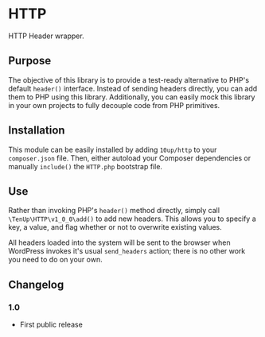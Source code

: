 HTTP
===========

HTTP Header wrapper.

## Purpose

The objective of this library is to provide a test-ready alternative to PHP's default `header()` interface. Instead of sending headers directly, you can add them to PHP using this library. Additionally, you can easily mock this library in your own projects to fully decouple code from PHP primitives.

## Installation

This module can be easily installed by adding `10up/http` to your `composer.json` file. Then, either autoload your Composer dependencies or manually `include()` the `HTTP.php` bootstrap file.

## Use

Rather than invoking PHP's `header()` method directly, simply call `\TenUp\HTTP\v1_0_0\add()` to add new headers. This allows you to specify a key, a value, and flag whether or not to overwrite existing values.

All headers loaded into the system will be sent to the browser when WordPress invokes it's usual `send_headers` action; there is no other work you need to do on your own.

## Changelog

### 1.0

- First public release